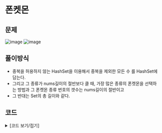 # 폰켓몬

## 문제

![image](https://github.com/Employment-Study/Algorithm_Study/assets/44068819/d9582dfe-445e-485e-86d1-074b255607e5)
![image](https://github.com/Employment-Study/Algorithm_Study/assets/44068819/1fadeeaa-4cd9-4ac9-98e2-b26bb43e5b0d)

## 풀이방식

- 중복을 허용하지 않는 HashSet을 이용해서 중복을 제외한 모든 수 를 HashSet에 담는다.
- 그리고 그 종류가 nums길이의 절반보다 클 때, 가장 많은 종류의 폰켓몬을 선택하는 방법과 그 폰켓몬 종류 번호의 갯수는 nums길이의 절반이고
- 그 반대는 Set의 총 길이와 같다.

## 코드

<details>
<summary>
[코드 보기/접기]
</summary>

```java
import java.util.HashSet;
// 폰켓몬
class Solution {
    public int solution(int[] nums) {
        int answer = 0;
        int div = nums.length / 2; 	// 길이는 항상 짝수이다.	뽑는 수

        HashSet<Integer> entrySet = new HashSet<Integer>();
        for(int i : nums) {
        	entrySet.add(i);
        }

        if(div < entrySet.size()) {
        	answer  = div;
        }else {
        	answer  = entrySet.size();
        }

        return answer;
    }
}
```

</details>
